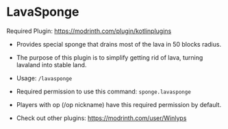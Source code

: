 # LavaSponge
Required Plugin: https://modrinth.com/plugin/kotlinplugins
- Provides special sponge that drains most of the lava in 50 blocks radius.
- The purpose of this plugin is to simplify getting rid of lava, turning lavaland into stable land.
- Usage: ```/lavasponge```
- Required permission to use this command: ```sponge.lavasponge```
- Players with op (/op nickname) have this required permission by default.

- Check out other plugins: https://modrinth.com/user/Winlyps
